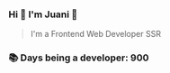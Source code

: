 ### Hi 👋 I&#39;m Juani 🦁

> I&#39;m a Frontend Web Developer SSR

### 📚 Days being a developer: 900
